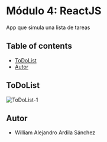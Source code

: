# Módulo 4: ReactJS

App que simula una lista de tareas 

## Table of contents
- [ToDoList](#ToDoList)
- [Autor](#Autor)

## ToDoList
![](https://i.imgur.com/PEFXey4.png "ToDoList-1")


## Autor
- William Alejandro Ardila Sánchez